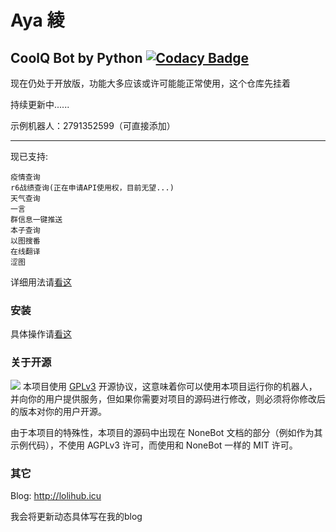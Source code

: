 # Aya 綾

 CoolQ Bot by Python
[![Codacy Badge](https://app.codacy.com/project/badge/Grade/b1a014b7de964842a4236a6fe5452a02)](https://www.codacy.com/manual/Kyomotoi/Aya?utm_source=github.com&amp;utm_medium=referral&amp;utm_content=Kyomotoi/Aya&amp;utm_campaign=Badge_Grade)
---

现在仍处于开放版，功能大多应该或许可能能正常使用，这个仓库先挂着

持续更新中......

示例机器人：2791352599（可直接添加）

---

现已支持:

    疫情查询
    r6战绩查询(正在申请API使用权，目前无望...)
    天气查询
    一言
    群信息一键推送
    本子查询
    以图搜番
    在线翻译
    涩图
    
详细用法请[看这](https://lolihub.icu/#/robot/user)


### 安装
具体操作请[看这](https://lolihub.icu/#/robot/install)


### 关于开源
![](https://www.gnu.org/graphics/gplv3-88x31.png)
本项目使用 [GPLv3](https://github.com/Kyomotoi/Aya/blob/master/LICENSE) 开源协议，这意味着你可以使用本项目运行你的机器人，并向你的用户提供服务，但如果你需要对项目的源码进行修改，则必须将你修改后的版本对你的用户开源。

由于本项目的特殊性，本项目的源码中出现在 NoneBot 文档的部分（例如作为其示例代码），不使用 AGPLv3 许可，而使用和 NoneBot 一样的 MIT 许可。


### 其它
Blog: http://lolihub.icu

我会将更新动态具体写在我的blog
